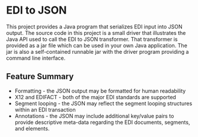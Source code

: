 # EDI to JSON
This project provides a Java program that serializes EDI input into JSON output. 
The source code in this project is a small driver that illustrates the Java API used to call the EDI to JSON transformer.
That transformer is provided as a jar file which can be used in your own Java application. 
The jar is also a self-contained
runnable jar with the driver program providing a command line interface.

## Feature Summary
* Formatting - the JSON output may be formatted for human readability
* X12 and EDIFACT - both of the major EDI standards are supported
* Segment looping - the JSON may reflect the segment looping structures within an EDI transaction
* Annotations - the JSON may include additional key/value pairs to provide descriptive meta-data regarding the EDI documents, segments, and elements.
